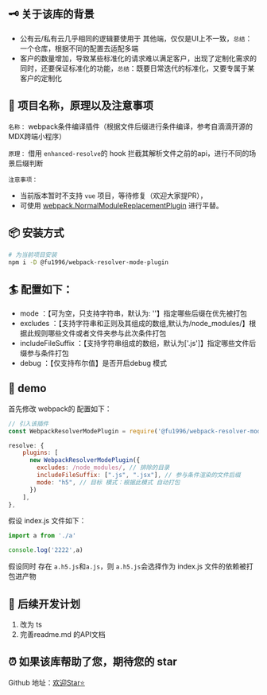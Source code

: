 ## 🗝 关于该库的背景

- 公有云/私有云几乎相同的逻辑要使用于 其他端，仅仅是UI上不一致，`总结`：一个仓库，根据不同的配置去适配多端
- 客户的数量增加，导致某些标准化的请求难以满足客户，出现了定制化需求的同时，还要保证标准化的功能，`总结`：既要日常迭代的标准化，又要专属于某客户的定制化


## 🎉 项目名称，原理以及注意事项

`名称：` webpack条件编译插件（根据文件后缀进行条件编译，参考自滴滴开源的MDX跨端小程序）

`原理：` 借用 `enhanced-resolve`的 hook 拦截其解析文件之前的api，进行不同的场景后缀判断

`注意事项：`

- 当前版本暂时不支持 `vue` 项目，等待修复（欢迎大家提PR），
- 可使用 [webpack.NormalModuleReplacementPlugin](https://webpack.docschina.org/plugins/normal-module-replacement-plugin/) 进行平替。


## 📦 安装方式

```bash
# 为当前项目安装
npm i -D @fu1996/webpack-resolver-mode-plugin
```

## 🏄 配置如下：

- mode ：【可为空，只支持字符串，默认为: ''】指定哪些后缀在优先被打包
- excludes ：【支持字符串和正则及其组成的数组,默认为/node_modules/】根据此规则哪些文件或者文件夹参与此次条件打包
- includeFileSuffix ：【支持字符串组成的数组，默认为['.js']】指定哪些文件后缀参与条件打包
- debug ：【仅支持布尔值】是否开启debug 模式

## 📝 demo

首先修改 webpack的 配置如下：

```js
// 引入该插件
const WebpackResolverModePlugin = require('@fu1996/webpack-resolver-mode-plugin');
```

```js
resolve: {
    plugins: [
      new WebpackResolverModePlugin({
        excludes: /node_modules/, // 排除的目录
        includeFileSuffix: [".js", ".jsx"], // 参与条件渲染的文件后缀
        mode: "h5", // 目标 模式：根据此模式 自动打包
      })
    ],
},
```

假设 index.js 文件如下：
```js
import a from './a'

console.log('2222',a)
```

假设同时 存在 `a.h5.js`和`a.js`，则 `a.h5.js`会选择作为 index.js 文件的依赖被打包进产物

## 📣 后续开发计划
1. 改为 ts
2. 完善readme.md 的API文档

## ⏰ 如果该库帮助了您，期待您的 star

Github 地址：[欢迎Star⭐️](https://github.com/fu1996/webpack-plugins-loaders/tree/main/packages/webpack-resolve-mode-plugin)


